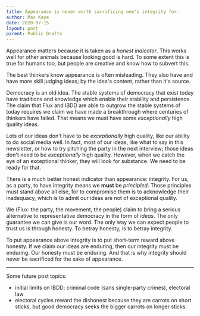 ```yaml
---
title: Appearance is never worth sacrificing one's integrity for.
author: Max Kaye
date: 2020-07-15
layout: post
parent: Public Drafts
---
```


Appearance matters because it is taken as a *honest indicator*. This works well for other animals because looking good is hard. To some extent this is true for humans too, but people are creative and know how to subvert this.

The best thinkers know appearance is often misleading. They also have and have more skill judging ideas; by the idea's content, rather than it's source.

Democracy is an old idea. The stable systems of democracy that exist today have traditions and knowledge which enable their stability and persistence. The claim that Flux and IBDD are able to outgrow the stable systems of today requires we claim we have made a breakthrough where centuries of thinkers have failed. That means we must have some *exceptionally* high quality ideas.

Lots of our ideas don't have to be *exceptionally* high quality, like our ability to do social media well. In fact, most of our ideas, like what to say in this newsletter, or how to try pitching the party in the next interview; those ideas don't need to be *exceptionally* high quality. However, when we catch the eye of an exceptional thinker, they will look for substance. We need to be ready for that.

There is a much better honest indicator than appearance: integrity. For us, as a party, to have integrity means we **must** be *principled*. Those principles must stand above all else, for to compromise them is to acknowledge their inadequacy, which is to admit our ideas are not of exceptional quality.

We (Flux: the party, the movement, the people) claim to bring a serious alternative to representative democracy in the form of *ideas*. The only guarantee we can give is our word. The only way we can expect people to trust us is through honesty. To betray honesty, is to betray integrity.

To put appearance above integrity is to put short-term reward above honesty. If we claim our ideas are enduring, then our integrity must be enduring. Our honesty must be enduring. And that is why integrity should never be sacrificed for the sake of appearance.

------

Some future post topics:

* initial limits on IBDD: criminal code (sans single-party crimes), electoral law
* electoral cycles reward the dishonest because they are carrots on short sticks, but good democracy seeks the bigger carrots on longer sticks.
